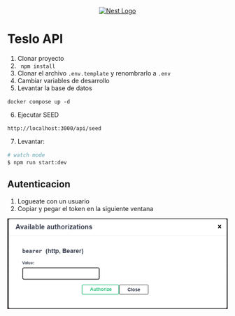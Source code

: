 <p align="center">
  <a href="http://nestjs.com/" target="blank"><img src="https://nestjs.com/img/logo-small.svg" width="120" alt="Nest Logo" /></a>
</p>

[circleci-image]: https://img.shields.io/circleci/build/github/nestjs/nest/master?token=abc123def456
[circleci-url]: https://circleci.com/gh/nestjs/nest


# Teslo API
1. Clonar proyecto
2. ``` npm install```
3. Clonar el archivo ```.env.template``` y renombrarlo a ```.env```
4. Cambiar variables de desarrollo
5. Levantar la base de datos
```
docker compose up -d

```
6. Ejecutar SEED
```
http://localhost:3000/api/seed
```

7. Levantar:

```bash
# watch mode
$ npm run start:dev
```

## Autenticacion 

1. Logueate con un usuario 
2. Copiar y pegar el token en la siguiente ventana

![](public\products\images\BearerToken.png)




